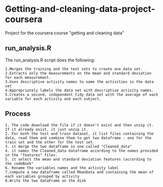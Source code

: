 # Getting-and-cleaning-data-project-coursera
Project for the coursera course "getting and cleaning data"

## run_analysis.R

The run_analysis.R script does the following:

    1.Merges the training and the test sets to create one data set.
    2.Extracts only the measurements on the mean and standard deviation for each measurement.
    3.Uses descriptive activity names to name the activities in the data set
    4.Appropriately labels the data set with descriptive activity names.
    5.Creates a second, independent tidy data set with the average of each variable for each activity and each subject.
## Process

    1. The code download the file if it doesn't exist and then unzip it. If it already exist, it just unzip it.
    2. For both the test and train dataset, it list files containing the data, read them and combine them to get two dataframe : one for the train set and the other for the test set.
    3. it merge the two dataframe in one called "Cleaned_data"
    4. it names the Cleaned_data dataframe according to the names provided in the "features" files.
    5. it select the mean and standard deviation features (according to the codeBook"
    6. Rename the variables names and the activity label
    7.compute a new dataframe called MeanData and containing the mean of each variables grouped by activity
    8.Write the two dataFrame on the disk
